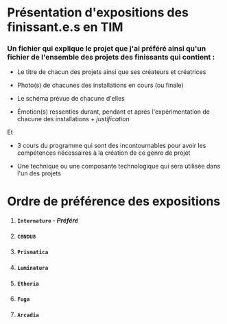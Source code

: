 # Présentation d'expositions des finissant.e.s en TIM

### Un fichier qui explique le projet que j'ai préféré ainsi qu'un fichier de l'ensemble des projets des finissants qui contient :

- Le titre de chacun des projets ainsi que ses créateurs et créatrices

- Photo(s) de chacunes des installations en cours (ou finale)

- Le schéma prévue de chacune d'elles 

- Émotion(s) ressenties durant, pendant et après l'expérimentation de chacune des installations + *justification*

Et

- 3 cours du programme qui sont des incontournables pour avoir les compétences nécessaires à la création de ce genre de projet

- Une technique ou une composante technologique qui sera utilisée dans l'un des projets

# Ordre de préférence des expositions 

1. #### `Internature` - *Préféré*
2. #### `C0NDU8`
3. #### `Prismatica`
4. #### `Luminatura`
5. #### `Etheria`
6. #### `Fuga`
7. #### `Arcadia`

